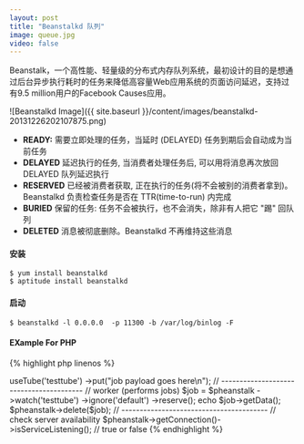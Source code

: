 ```yaml
---
layout: post
title: "Beanstalkd 队列"
image: queue.jpg
video: false
---
```



Beanstalk，一个高性能、轻量级的分布式内存队列系统，最初设计的目的是想通过后台异步执行耗时的任务来降低高容量Web应用系统的页面访问延迟，支持过有9.5 million用户的Facebook Causes应用。


![Beanstalkd Image]({{ site.baseurl }}/content/images/beanstalkd-20131226202107875.png)

 * **READY:** 需要立即处理的任务，当延时 (DELAYED) 任务到期后会自动成为当前任务
 * **DELAYED** 延迟执行的任务, 当消费者处理任务后, 可以用将消息再次放回 DELAYED 队列延迟执行
 * **RESERVED** 已经被消费者获取, 正在执行的任务(将不会被别的消费者拿到)。Beanstalkd 负责检查任务是否在 TTR(time-to-run) 内完成
 * **BURIED** 保留的任务: 任务不会被执行，也不会消失，除非有人把它 "踢" 回队列
 * **DELETED** 消息被彻底删除。Beanstalkd 不再维持这些消息

#### 安装

```
$ yum install beanstalkd
$ aptitude install beanstalkd
```

#### 启动
```
$ beanstalkd -l 0.0.0.0  -p 11300 -b /var/log/binlog -F
```

#### EXample For PHP

{% highlight php linenos %}
<?php

// Hopefully you're using Composer autoloading.

use Pheanstalk\Pheanstalk;

$pheanstalk = new Pheanstalk('127.0.0.1');

// ----------------------------------------
// producer (queues jobs)

$pheanstalk
  ->useTube('testtube')
  ->put("job payload goes here\n");

// ----------------------------------------
// worker (performs jobs)

$job = $pheanstalk
  ->watch('testtube')
  ->ignore('default')
  ->reserve();

echo $job->getData();

$pheanstalk->delete($job);

// ----------------------------------------
// check server availability

$pheanstalk->getConnection()->isServiceListening(); // true or false
{% endhighlight %}
